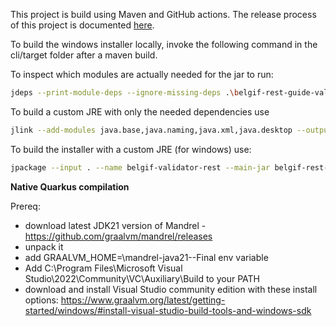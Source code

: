 This project is build using Maven and GitHub actions.
The release process of this project is documented [here](https://github.com/belgif/openapi-common/blob/master/BUILDING.md).

To build the windows installer locally, invoke the following command in the cli/target folder after a maven build.

To inspect which modules are actually needed for the jar to run:
```bash
jdeps --print-module-deps --ignore-missing-deps .\belgif-rest-guide-validator-cli-latest.jar
```

To build a custom JRE with only the needed dependencies use
```bash
jlink --add-modules java.base,java.naming,java.xml,java.desktop --output custom-jre --strip-debug --no-header-files --no-man-pages
```

To build the installer with a custom JRE (for windows) use:
```bash
jpackage --input . --name belgif-validator-rest --main-jar belgif-rest-guide-validator-cli-latest.jar --type msi --app-version 2.2.0 --description "Validate OpenApi to Belgif guidelines" --vendor "Belgif" --icon ../package/belgif.ico --win-console --resource-dir "../package/windows" --runtime-image custom-jre --install-dir belgif-rest-guide-validator --file-associations ..\package\file-associations\FAyaml.properties --file-associations ..\package\file-associations\FAjson.properties --add-launcher belgif-validate-openapi="../package/cli-launcher.properties" --win-per-user-install
```


**Native Quarkus compilation**

Prereq:
* download latest JDK21 version of Mandrel - https://github.com/graalvm/mandrel/releases
* unpack it
* add GRAALVM_HOME=<directory>\mandrel-java21-<xxx>-Final env variable
* Add C:\Program Files\Microsoft Visual Studio\2022\Community\VC\Auxiliary\Build to your PATH
* download and install Visual Studio community edition with these install options: https://www.graalvm.org/latest/getting-started/windows/#install-visual-studio-build-tools-and-windows-sdk
